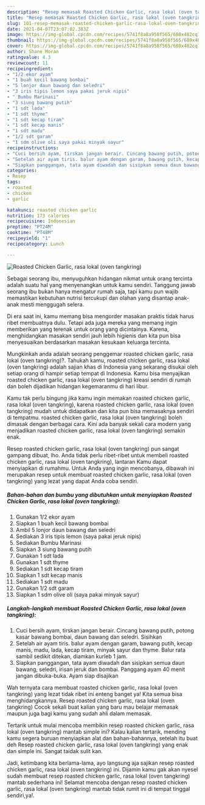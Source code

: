 ```yaml
---
description: "Resep memasak Roasted Chicken Garlic, rasa lokal (oven tangkring) yang sedap dan Mudah Dibuat"
title: "Resep memasak Roasted Chicken Garlic, rasa lokal (oven tangkring) yang sedap dan Mudah Dibuat"
slug: 101-resep-memasak-roasted-chicken-garlic-rasa-lokal-oven-tangkring-yang-sedap-dan-mudah-dibuat
date: 2021-04-07T23:07:02.383Z
image: https://img-global.cpcdn.com/recipes/5741f8a8a958f565/680x482cq70/roasted-chicken-garlic-rasa-lokal-oven-tangkring-foto-resep-utama.jpg
thumbnail: https://img-global.cpcdn.com/recipes/5741f8a8a958f565/680x482cq70/roasted-chicken-garlic-rasa-lokal-oven-tangkring-foto-resep-utama.jpg
cover: https://img-global.cpcdn.com/recipes/5741f8a8a958f565/680x482cq70/roasted-chicken-garlic-rasa-lokal-oven-tangkring-foto-resep-utama.jpg
author: Shane Moran
ratingvalue: 4.3
reviewcount: 11
recipeingredient:
- "1/2 ekor ayam"
- "1 buah kecil bawang bombai"
- "5 lonjor daun bawang dan seledri"
- "3 iris tipis lemon saya pakai jeruk nipis"
- " Bumbu Marinasi"
- "3 siung bawang putih"
- "1 sdt lada"
- "1 sdt thyme"
- "1 sdt kecap tiram"
- "1 sdt kecap manis"
- "1 sdt madu"
- "1/2 sdt garam"
- "1 sdm olive oli saya pakai minyak sayur"
recipeinstructions:
- "Cuci bersih ayam, tirskan jangan berair. Cincang bawang putih, potong kasar bawang bombai, daun bawang dan seledri. Sisihkan"
- "Setelah air ayam tiris. balur ayam dengan garam, bawang putih, kecap manis, madu, lada, kecap tiram, minyak sayur dan thyme. Balur rata sambil sedikit ditekan, diamkan kurleb 1 jam."
- "Siapkan panggangan, tata ayam diwadah dan sisipkan semua daun bawang, seledri, irisan jeruk dan bombai. Panggang ayam 40 menit jangan dibuka-buka. Ayam siap disajikan"
categories:
- Resep
tags:
- roasted
- chicken
- garlic

katakunci: roasted chicken garlic 
nutrition: 173 calories
recipecuisine: Indonesian
preptime: "PT24M"
cooktime: "PT48M"
recipeyield: "1"
recipecategory: Lunch

---
```



![Roasted Chicken Garlic, rasa lokal (oven tangkring)](https://img-global.cpcdn.com/recipes/5741f8a8a958f565/680x482cq70/roasted-chicken-garlic-rasa-lokal-oven-tangkring-foto-resep-utama.jpg)

Sebagai seorang ibu, menyuguhkan hidangan nikmat untuk orang tercinta adalah suatu hal yang menyenangkan untuk kamu sendiri. Tanggung jawab seorang ibu bukan hanya mengatur rumah saja, tapi kamu pun wajib memastikan kebutuhan nutrisi tercukupi dan olahan yang disantap anak-anak mesti menggugah selera.

Di era  saat ini, kamu memang bisa mengorder masakan praktis tidak harus ribet membuatnya dulu. Tetapi ada juga mereka yang memang ingin memberikan yang terenak untuk orang yang dicintainya. Karena, menghidangkan masakan sendiri jauh lebih higienis dan kita pun bisa menyesuaikan berdasarkan masakan kesukaan keluarga tercinta. 



Mungkinkah anda adalah seorang penggemar roasted chicken garlic, rasa lokal (oven tangkring)?. Tahukah kamu, roasted chicken garlic, rasa lokal (oven tangkring) adalah sajian khas di Indonesia yang sekarang disukai oleh setiap orang di hampir setiap tempat di Indonesia. Kamu bisa menyajikan roasted chicken garlic, rasa lokal (oven tangkring) kreasi sendiri di rumah dan boleh dijadikan hidangan kegemaranmu di hari libur.

Kamu tak perlu bingung jika kamu ingin memakan roasted chicken garlic, rasa lokal (oven tangkring), karena roasted chicken garlic, rasa lokal (oven tangkring) mudah untuk didapatkan dan kita pun bisa memasaknya sendiri di tempatmu. roasted chicken garlic, rasa lokal (oven tangkring) boleh dimasak dengan berbagai cara. Kini ada banyak sekali cara modern yang menjadikan roasted chicken garlic, rasa lokal (oven tangkring) semakin enak.

Resep roasted chicken garlic, rasa lokal (oven tangkring) pun sangat gampang dibuat, lho. Anda tidak perlu ribet-ribet untuk membeli roasted chicken garlic, rasa lokal (oven tangkring), lantaran Kamu dapat menyiapkan di rumahmu. Untuk Anda yang ingin mencobanya, dibawah ini merupakan resep untuk membuat roasted chicken garlic, rasa lokal (oven tangkring) yang lezat yang dapat Anda coba sendiri.

<!--inarticleads1-->

##### Bahan-bahan dan bumbu yang dibutuhkan untuk menyiapkan Roasted Chicken Garlic, rasa lokal (oven tangkring):

1. Gunakan 1/2 ekor ayam
1. Siapkan 1 buah kecil bawang bombai
1. Ambil 5 lonjor daun bawang dan seledri
1. Sediakan 3 iris tipis lemon (saya pakai jeruk nipis)
1. Sediakan  Bumbu Marinasi
1. Siapkan 3 siung bawang putih
1. Gunakan 1 sdt lada
1. Gunakan 1 sdt thyme
1. Sediakan 1 sdt kecap tiram
1. Siapkan 1 sdt kecap manis
1. Sediakan 1 sdt madu
1. Gunakan 1/2 sdt garam
1. Siapkan 1 sdm olive oli (saya pakai minyak sayur)




<!--inarticleads2-->

##### Langkah-langkah membuat Roasted Chicken Garlic, rasa lokal (oven tangkring):

1. Cuci bersih ayam, tirskan jangan berair. Cincang bawang putih, potong kasar bawang bombai, daun bawang dan seledri. Sisihkan
1. Setelah air ayam tiris. balur ayam dengan garam, bawang putih, kecap manis, madu, lada, kecap tiram, minyak sayur dan thyme. Balur rata sambil sedikit ditekan, diamkan kurleb 1 jam.
1. Siapkan panggangan, tata ayam diwadah dan sisipkan semua daun bawang, seledri, irisan jeruk dan bombai. Panggang ayam 40 menit jangan dibuka-buka. Ayam siap disajikan




Wah ternyata cara membuat roasted chicken garlic, rasa lokal (oven tangkring) yang lezat tidak ribet ini enteng banget ya! Kita semua bisa menghidangkannya. Resep roasted chicken garlic, rasa lokal (oven tangkring) Cocok sekali buat kalian yang baru mau belajar memasak maupun juga bagi kamu yang sudah ahli dalam memasak.

Tertarik untuk mulai mencoba membikin resep roasted chicken garlic, rasa lokal (oven tangkring) mantab simple ini? Kalau kalian tertarik, mending kamu segera buruan menyiapkan alat dan bahan-bahannya, setelah itu buat deh Resep roasted chicken garlic, rasa lokal (oven tangkring) yang enak dan simple ini. Sangat taidak sulit kan. 

Jadi, ketimbang kita berlama-lama, ayo langsung aja sajikan resep roasted chicken garlic, rasa lokal (oven tangkring) ini. Dijamin kamu gak akan nyesel sudah membuat resep roasted chicken garlic, rasa lokal (oven tangkring) mantab sederhana ini! Selamat mencoba dengan resep roasted chicken garlic, rasa lokal (oven tangkring) mantab tidak rumit ini di tempat tinggal sendiri,ya!.

